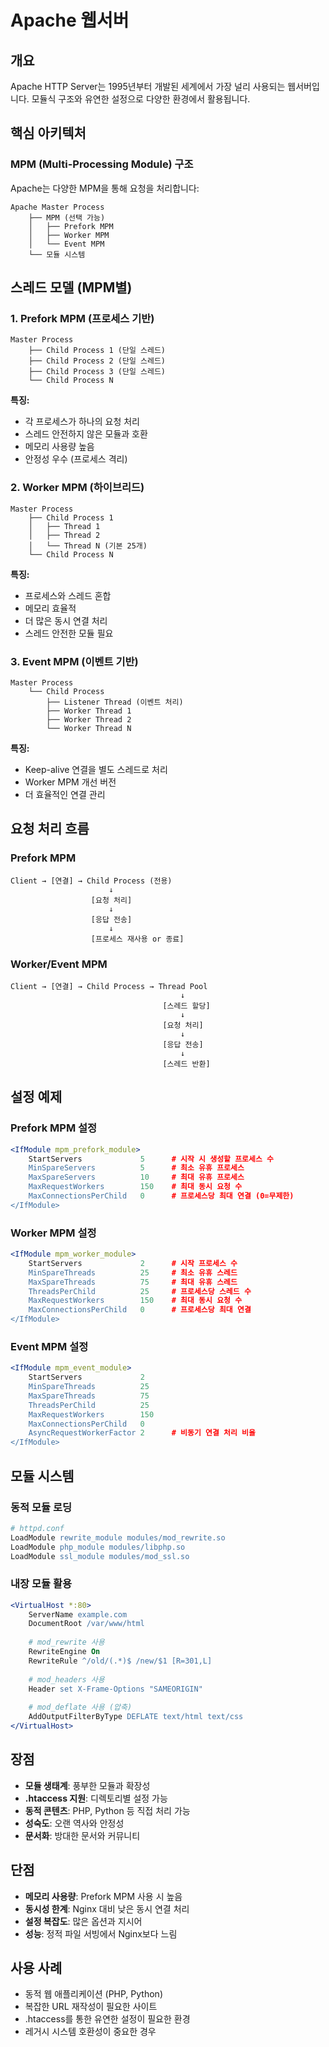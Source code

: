 # Apache 웹서버

## 개요
Apache HTTP Server는 1995년부터 개발된 세계에서 가장 널리 사용되는 웹서버입니다. 모듈식 구조와 유연한 설정으로 다양한 환경에서 활용됩니다.

## 핵심 아키텍처

### MPM (Multi-Processing Module) 구조
Apache는 다양한 MPM을 통해 요청을 처리합니다:

```
Apache Master Process
    ├── MPM (선택 가능)
    │   ├── Prefork MPM
    │   ├── Worker MPM
    │   └── Event MPM
    └── 모듈 시스템
```

## 스레드 모델 (MPM별)

### 1. Prefork MPM (프로세스 기반)
```
Master Process
    ├── Child Process 1 (단일 스레드)
    ├── Child Process 2 (단일 스레드)
    ├── Child Process 3 (단일 스레드)
    └── Child Process N
```

**특징:**
- 각 프로세스가 하나의 요청 처리
- 스레드 안전하지 않은 모듈과 호환
- 메모리 사용량 높음
- 안정성 우수 (프로세스 격리)

### 2. Worker MPM (하이브리드)
```
Master Process
    ├── Child Process 1
    │   ├── Thread 1
    │   ├── Thread 2
    │   └── Thread N (기본 25개)
    └── Child Process N
```

**특징:**
- 프로세스와 스레드 혼합
- 메모리 효율적
- 더 많은 동시 연결 처리
- 스레드 안전한 모듈 필요

### 3. Event MPM (이벤트 기반)
```
Master Process
    └── Child Process
        ├── Listener Thread (이벤트 처리)
        ├── Worker Thread 1
        ├── Worker Thread 2
        └── Worker Thread N
```

**특징:**
- Keep-alive 연결을 별도 스레드로 처리
- Worker MPM 개선 버전
- 더 효율적인 연결 관리

## 요청 처리 흐름

### Prefork MPM
```
Client → [연결] → Child Process (전용)
                      ↓
                  [요청 처리]
                      ↓
                  [응답 전송]
                      ↓
                  [프로세스 재사용 or 종료]
```

### Worker/Event MPM
```
Client → [연결] → Child Process → Thread Pool
                                      ↓
                                  [스레드 할당]
                                      ↓
                                  [요청 처리]
                                      ↓
                                  [응답 전송]
                                      ↓
                                  [스레드 반환]
```

## 설정 예제

### Prefork MPM 설정
```apache
<IfModule mpm_prefork_module>
    StartServers             5      # 시작 시 생성할 프로세스 수
    MinSpareServers          5      # 최소 유휴 프로세스
    MaxSpareServers          10     # 최대 유휴 프로세스
    MaxRequestWorkers        150    # 최대 동시 요청 수
    MaxConnectionsPerChild   0      # 프로세스당 최대 연결 (0=무제한)
</IfModule>
```

### Worker MPM 설정
```apache
<IfModule mpm_worker_module>
    StartServers             2      # 시작 프로세스 수
    MinSpareThreads          25     # 최소 유휴 스레드
    MaxSpareThreads          75     # 최대 유휴 스레드
    ThreadsPerChild          25     # 프로세스당 스레드 수
    MaxRequestWorkers        150    # 최대 동시 요청 수
    MaxConnectionsPerChild   0      # 프로세스당 최대 연결
</IfModule>
```

### Event MPM 설정
```apache
<IfModule mpm_event_module>
    StartServers             2
    MinSpareThreads          25
    MaxSpareThreads          75
    ThreadsPerChild          25
    MaxRequestWorkers        150
    MaxConnectionsPerChild   0
    AsyncRequestWorkerFactor 2      # 비동기 연결 처리 비율
</IfModule>
```

## 모듈 시스템

### 동적 모듈 로딩
```apache
# httpd.conf
LoadModule rewrite_module modules/mod_rewrite.so
LoadModule php_module modules/libphp.so
LoadModule ssl_module modules/mod_ssl.so
```

### 내장 모듈 활용
```apache
<VirtualHost *:80>
    ServerName example.com
    DocumentRoot /var/www/html
    
    # mod_rewrite 사용
    RewriteEngine On
    RewriteRule ^/old/(.*)$ /new/$1 [R=301,L]
    
    # mod_headers 사용
    Header set X-Frame-Options "SAMEORIGIN"
    
    # mod_deflate 사용 (압축)
    AddOutputFilterByType DEFLATE text/html text/css
</VirtualHost>
```

## 장점
- **모듈 생태계**: 풍부한 모듈과 확장성
- **.htaccess 지원**: 디렉토리별 설정 가능
- **동적 콘텐츠**: PHP, Python 등 직접 처리 가능
- **성숙도**: 오랜 역사와 안정성
- **문서화**: 방대한 문서와 커뮤니티

## 단점
- **메모리 사용량**: Prefork MPM 사용 시 높음
- **동시성 한계**: Nginx 대비 낮은 동시 연결 처리
- **설정 복잡도**: 많은 옵션과 지시어
- **성능**: 정적 파일 서빙에서 Nginx보다 느림

## 사용 사례
- 동적 웹 애플리케이션 (PHP, Python)
- 복잡한 URL 재작성이 필요한 사이트
- .htaccess를 통한 유연한 설정이 필요한 환경
- 레거시 시스템 호환성이 중요한 경우